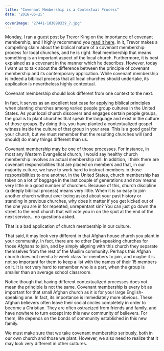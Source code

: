 ```yaml
---
title: "Covenant Membership is a Contextual Process"
date: "2016-05-25"

coverImage: "27441-183898339_7.jpg"
---
```


Monday, I ran a guest post by Trevor King on the importance of covenant membership, and I highly recommend you [read it here](http://blog.keelancook.com/2016/05/7-reasons-for-covenant-church-membership.html). In it, Trevor makes a compelling claim about the biblical nature of a covenant membership process for local churches, and he is right. Real membership that means something is an important aspect of the local church. Furthermore, it is best explained as a covenant in the manner which he describes. However, today I want us to talk about the difference between the principle of covenant membership and its contemporary application. While covenant membership is indeed a biblical process that all local churches should undertake, its application is nevertheless highly contextual.

Covenant membership should look different from one context to the next.

In fact, it serves as an excellent test case for applying biblical principles when planting churches among varied people group cultures in the United States. As your local church discovers and engages certain people groups, the goal is to plant churches that speak the language and exist in the culture of those groups. By doing this, you have planted a contextualized gospel witness inside the culture of that group in your area. This is a good goal for your church, but we must remember that the resulting churches will (and should) do many things different than us.

Covenant membership may be one of those processes. For instance, in most any Western Evangelical church, I would say healthy church membership involves an actual membership roll. In addition, I think there are covenant responsibilities that are placed on members and that, in our majority culture, we have to work hard to instruct members in those responsibilities to one another. In the United States, church membership has taken on a lot of baggage in the last couple of generations and now means very little in a good number of churches. Because of this, church discipline (a deeply biblical process) means very little. When it is so easy to join another church without ever being asked about your past history or standing in previous churches, why does it matter if you get kicked out of the one you are in for repeated, unrepentant sin? You can just go down the street to the next church that will vote you in on the spot at the end of the next service... no questions asked.

That is a bad application of church membership in our culture.

That said, it may look very different in that Afghan house church you plant in your community. In fact, there are no other Dari-speaking churches for those Afghans to join, and by simply aligning with this church they separate themselves from the rest of the Muslim community. Perhaps this Afghan church does not need a 5-week class for members to join, and maybe it is not so important for them to keep a list with the names of their 15 members on it. It is not very hard to remember who is a part, when the group is smaller than an average school classroom.

Notice though that having different contextualized processes does not mean the principle is not the same. Covenant membership is every bit as important for that small Afghan church as it is for your large English-speaking one. In fact, its importance is immediately more obvious. These Afghan believers often leave their social circles completely in order to become a Christian. They are often ostracized from friends and family, and have nowhere to turn except into this new community of believers. For them, life depends on the bonds of community established in this new family.

We must make sure that we take covenant membership seriously, both in our own church and those we plant. However, we also need to realize that it may look very different in other cultures.
